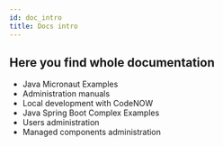 ```yaml
---
id: doc_intro
title: Docs intro
---
```


## Here you find whole documentation

- Java Micronaut Examples
- Administration manuals
- Local development with CodeNOW
- Java Spring Boot Complex Examples
- Users administration
- Managed components administration